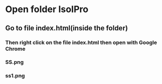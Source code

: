 # Open folder IsoIPro

## Go to file index.html(inside the folder)

### Then right click on the file index.html then open with Google Chrome

### SS.png

### ss1.png
